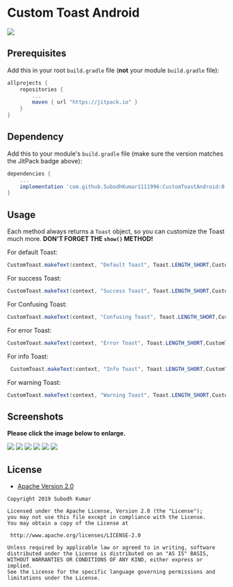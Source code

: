 # Custom Toast Android

[![](https://jitpack.io/v/SubodhKumar1111996/CustomToastAndroid.svg)](https://jitpack.io/#SubodhKumar1111996/CustomToastAndroid)


## Prerequisites

Add this in your root `build.gradle` file (**not** your module `build.gradle` file):

```gradle
allprojects {
	repositories {
		...
		maven { url "https://jitpack.io" }
	}
}
```

## Dependency

Add this to your module's `build.gradle` file (make sure the version matches the JitPack badge above):

```gradle
dependencies {
	...
	implementation 'com.github.SubodhKumar1111996:CustomToastAndroid:0.2.1'
}
```
## Usage

Each method always returns a `Toast` object, so you can customize the Toast much more. **DON'T FORGET THE `show()` METHOD!**

For default Toast:

``` java
CustomToast.makeText(context, "Default Toast", Toast.LENGTH_SHORT,CustomToast.DEFAULT).show();
```
For success Toast:

``` java
CustomToast.makeText(context, "Success Toast", Toast.LENGTH_SHORT,CustomToast.SUCCESS).show();
```
For Confusing Toast:

``` java
CustomToast.makeText(context, "Confusing Toast", Toast.LENGTH_SHORT,CustomToast.CONFUSING).show();
```
For error Toast:

``` java
CustomToast.makeText(context, "Error Toast", Toast.LENGTH_SHORT,CustomToast.ERROR).show();
```
For info Toast:

``` java
 CustomToast.makeText(context, "Info Toast", Toast.LENGTH_SHORT,CustomToast.INFO).show();
```
For warning Toast:

``` java
CustomToast.makeText(context, "Warning Toast", Toast.LENGTH_SHORT,CustomToast.WARNING).show();
```
## Screenshots

**Please click the image below to enlarge.**


<img src="https://github.com/SubodhKumar1111996/CustomToastAndroid/blob/master/default.jpeg">
<img src="https://github.com/SubodhKumar1111996/CustomToastAndroid/blob/master/success.jpeg">
<img src="https://github.com/SubodhKumar1111996/CustomToastAndroid/blob/master/confusing.jpeg">
<img src="https://github.com/SubodhKumar1111996/CustomToastAndroid/blob/master/error.jpeg">
<img src="https://github.com/SubodhKumar1111996/CustomToastAndroid/blob/master/info.jpeg">
<img src="https://github.com/SubodhKumar1111996/CustomToastAndroid/blob/master/warning.jpeg">

## License

* [Apache Version 2.0](http://www.apache.org/licenses/LICENSE-2.0.html)

```
Copyright 2019 Subodh Kumar

Licensed under the Apache License, Version 2.0 (the "License");
you may not use this file except in compliance with the License.
You may obtain a copy of the License at

 http://www.apache.org/licenses/LICENSE-2.0

Unless required by applicable law or agreed to in writing, software
distributed under the License is distributed on an "AS IS" BASIS,
WITHOUT WARRANTIES OR CONDITIONS OF ANY KIND, either express or implied.
See the License for the specific language governing permissions and
limitations under the License.

